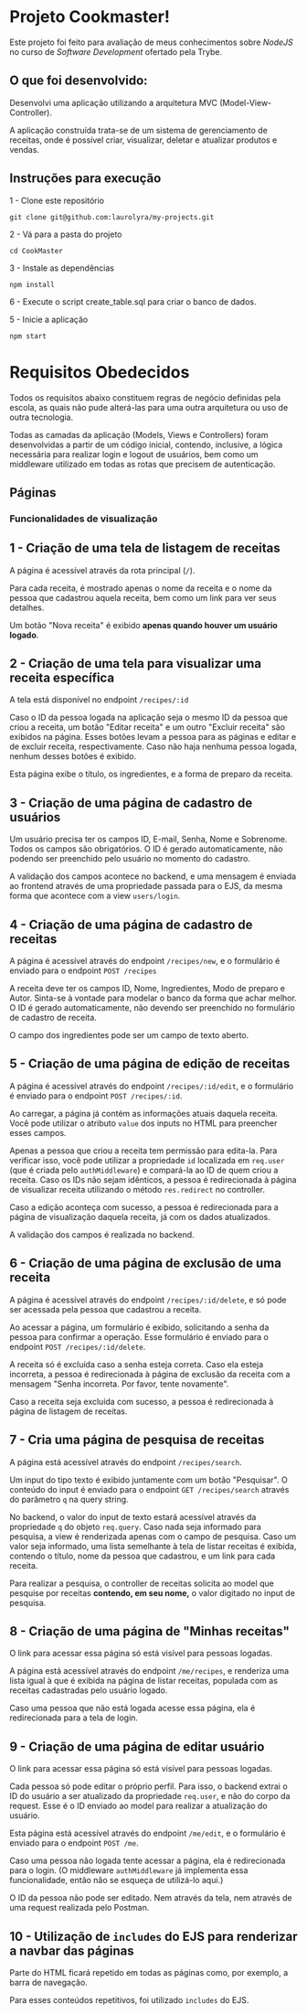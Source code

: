 # Projeto Cookmaster!

Este projeto foi feito para avaliação de meus conhecimentos sobre _NodeJS_ no curso de _Software Development_ ofertado pela Trybe.

## O que foi desenvolvido:

Desenvolvi uma aplicação utilizando a arquitetura MVC (Model-View-Controller).

A aplicação construída trata-se de um sistema de gerenciamento de receitas, onde é possível criar, visualizar, deletar e atualizar produtos e vendas.

## Instruções para execução

1 - Clone este repositório

`git clone git@github.com:laurolyra/my-projects.git`

2 - Vá para a pasta do projeto

`cd CookMaster`

3 - Instale as dependências

`npm install`

6 - Execute o script create_table.sql para criar o banco de dados.

5 - Inicie a aplicação

`npm start`

# Requisitos Obedecidos

Todos os requisitos abaixo constituem regras de negócio definidas pela escola, as quais não pude alterá-las para uma outra arquitetura ou uso de outra tecnologia.

Todas as camadas da aplicação (Models, Views e Controllers) foram desenvolvidas a partir de um código inicial, contendo, inclusive, a lógica necessária para realizar login e logout de usuários, bem como um middleware utilizado em todas as rotas que precisem de autenticação.

## Páginas

### Funcionalidades de visualização

## 1 - Criação de uma tela de listagem de receitas

A página é acessível através da rota principal (`/`).

Para cada receita, é mostrado apenas o nome da receita e o nome da pessoa que cadastrou aquela receita, bem como um link para ver seus detalhes.

Um botão "Nova receita" é exibido **apenas quando houver um usuário logado**.

## 2 - Criação de uma tela para visualizar uma receita específica

A tela está disponível no endpoint `/recipes/:id`

Caso o ID da pessoa logada na aplicação seja o mesmo ID da pessoa que criou a receita, um botão "Editar receita" e um outro "Excluir receita" são exibidos na página. Esses botões levam a pessoa para as páginas e editar e de excluir receita, respectivamente. Caso não haja nenhuma pessoa logada, nenhum desses botões é exibido.

Esta página exibe o título, os ingredientes, e a forma de preparo da receita.

## 3 - Criação de uma página de cadastro de usuários

Um usuário precisa ter os campos ID, E-mail, Senha, Nome e Sobrenome. Todos os campos são obrigatórios. O ID é gerado automaticamente, não podendo ser preenchido pelo usuário no momento do cadastro.

A validação dos campos acontece no backend, e uma mensagem é enviada ao frontend através de uma propriedade passada para o EJS, da mesma forma que acontece com a view `users/login`.

## 4 - Criação de uma página de cadastro de receitas

A página é acessível através do endpoint `/recipes/new`, e o formulário é enviado para o endpoint `POST /recipes`

A receita deve ter os campos ID, Nome, Ingredientes, Modo de preparo e Autor. Sinta-se à vontade para modelar o banco da forma que achar melhor. O ID é gerado automaticamente, não devendo ser preenchido no formulário de cadastro de receita.

O campo dos ingredientes pode ser um campo de texto aberto.

## 5 - Criação de uma página de edição de receitas

A página é acessível através do endpoint `/recipes/:id/edit`, e o formulário é enviado para o endpoint `POST /recipes/:id`.

Ao carregar, a página já contém as informações atuais daquela receita. Você pode utilizar o atributo `value` dos inputs no HTML para preencher esses campos.

Apenas a pessoa que criou a receita tem permissão para edita-la. Para verificar isso, você pode utilizar a propriedade `id` localizada em `req.user` (que é criada pelo `authMiddleware`) e compará-la ao ID de quem criou a receita. Caso os IDs não sejam idênticos, a pessoa é redirecionada à página de visualizar receita utilizando o método `res.redirect` no controller.

Caso a edição aconteça com sucesso, a pessoa é redirecionada para a página de visualização daquela receita, já com os dados atualizados.

A validação dos campos é realizada no backend.

## 6 - Criação de uma página de exclusão de uma receita

A página é acessível através do endpoint `/recipes/:id/delete`, e só pode ser acessada pela pessoa que cadastrou a receita.

Ao acessar a página, um formulário é exibido, solicitando a senha da pessoa para confirmar a operação. Esse formulário é enviado para o endpoint `POST /recipes/:id/delete`.

A receita só é excluída caso a senha esteja correta. Caso ela esteja incorreta, a pessoa é redirecionada à página de exclusão da receita com a mensagem "Senha incorreta. Por favor, tente novamente".

Caso a receita seja excluída com sucesso, a pessoa é redirecionada à página de listagem de receitas.

## 7 - Cria uma página de pesquisa de receitas

A página está acessível através do endpoint `/recipes/search`.

Um input do tipo texto é exibido juntamente com um botão "Pesquisar". O conteúdo do input é enviado para o endpoint `GET /recipes/search` através do parâmetro `q` na query string.

No backend, o valor do input de texto estará acessível através da propriedade `q` do objeto `req.query`. Caso nada seja informado para pesquisa, a view é renderizada apenas com o campo de pesquisa. Caso um valor seja informado, uma lista semelhante à tela de listar receitas é exibida, contendo o título, nome da pessoa que cadastrou, e um link para cada receita.

Para realizar a pesquisa, o controller de receitas solicita ao model que pesquise por receitas **contendo, em seu nome,** o valor digitado no input de pesquisa.

## 8 - Criação de uma página de "Minhas receitas"

O link para acessar essa página só está visível para pessoas logadas.

A página está acessível através do endpoint `/me/recipes`, e renderiza uma lista igual à que é exibida na página de listar receitas, populada com as receitas cadastradas pelo usuário logado.

Caso uma pessoa que não está logada acesse essa página, ela é redirecionada para a tela de login.


## 9 - Criação de uma página de editar usuário

O link para acessar essa página só está visível para pessoas logadas.

Cada pessoa só pode editar o próprio perfil. Para isso, o backend extrai o ID do usuário a ser atualizado da propriedade `req.user`, e não do corpo da request. Esse é o ID enviado ao model para realizar a atualização do usuário.

Esta página está acessível através do endpoint `/me/edit`, e o formulário é enviado para o endpoint `POST /me`.

Caso uma pessoa não logada tente acessar a página, ela é redirecionada para o login. (O middleware `authMiddleware` já implementa essa funcionalidade, então não se esqueça de utilizá-lo aqui.)

O ID da pessoa não pode ser editado. Nem através da tela, nem através de uma request realizada pelo Postman.

## 10 - Utilização de `includes` do EJS para renderizar a navbar das páginas

Parte do HTML ficará repetido em todas as páginas como, por exemplo, a barra de navegação.

Para esses conteúdos repetitivos, foi utilizado `includes` do EJS.
